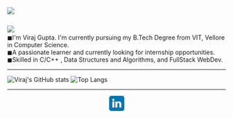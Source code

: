 # <img src="https://tenor.com/view/baby-yoda-so-cute-the-mandalorian-hello-hi-gif-16772776.gif" width="100">
![](https://komarev.com/ghpvc/?username=Viraj24Gupta&color=181B1D) 
<BR/>◼I'm Viraj Gupta. I'm currently pursuing my B.Tech Degree from VIT, Vellore in Computer Science. 
<BR/>◼A passionate learner and currently looking for internship opportunities.
<BR/>◼Skilled in C/C++ , Data Structures and Algorithms, and FullStack WebDev.<hr>

![Viraj's GitHub stats](https://github-readme-stats.vercel.app/api?username=Viraj24Gupta&hide=stars,issues&border_radius=25px&include_all_commits=true&bg_color=181B1D&text_color=87756a&border_color=87756a&count_private=true&show_icons=true&title=VIRAJ-GUPTA-STATS)
![Top Langs](https://github-readme-stats.vercel.app/api/top-langs/?username=Viraj24Gupta&border_radius=25px&layout=compact&bg_color=181B1D&text_color=87756a&border_color=87756a)
<hr><p align = "center">
<a href = https://www.linkedin.com/in/viraj-gupta/ target='blank'> <img src=https://github.com/edent/SuperTinyIcons/blob/master/images/svg/linkedin.svg height='35' weight='35'/></a>
